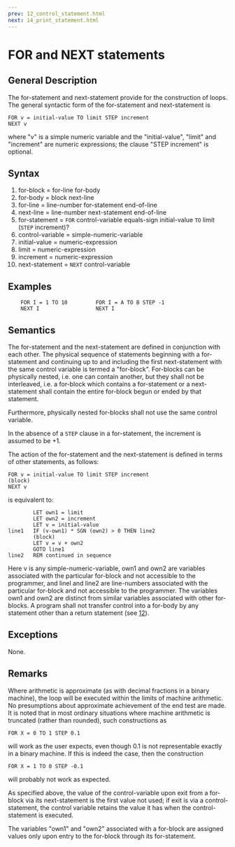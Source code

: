 ```yaml
---
prev: 12_control_statement.html
next: 14_print_statement.html
---
```


# FOR and NEXT statements

## General Description

The for-statement and next-statement provide for the construction of loops. The general syntactic form of the 
for-statement and next-statement is

    FOR v = initial-value TO limit STEP increment 
    NEXT v

where "v" is a simple numeric variable and the "initial-value", "limit" and "increment" are numeric expressions; the
clause "STEP increment" is optional. 

## Syntax

1. for-block = for-line for-body 
2. for-body = block next-line 
3. for-line = line-number for-statement end-of-line 
4. next-line = line-number next-statement end-of-line
5. for-statement = `FOR` control-variable equals-sign initial-value `TO` limit (`STEP` increment)? 
6. control-variable = simple-numeric-variable
7. initial-value = numeric-expression 
8. limit = numeric-expression 
9. increment = numeric-expression 
10. next-statement = `NEXT` control-variable 

## Examples

```BASIC
    FOR I = 1 TO 10         FOR I = A TO B STEP -1
    NEXT I                  NEXT I
```

## Semantics

The for-statement and the next-statement are defined in conjunction with each other. The physical sequence of statements 
beginning with a for-statement and continuing up to and including the first next-statement with the same control
variable is termed a "for-block". For-blocks can be physically nested, i.e. one can contain another, but they shall not
be interleaved, i.e. a for-block which contains a for-statement or a next-statement shall contain the entire for-block 
begun or ended by that statement.

Furthermore, physically nested for-blocks shall not use the same control variable. 

In the absence of a `STEP` clause in a for-statement, the increment is assumed to be +1. 

The action of the for-statement and the next-statement is defined in terms of other statements, as follows:

    FOR v = initial-value TO limit STEP increment 
    (block) 
    NEXT v

is equivalent to:

            LET own1 = limit 
            LET own2 = increment 
            LET v = initial-value 
    line1   IF (v-own1) * SGN (own2) > 0 THEN line2 
            (block) 
            LET v = v + own2 
            GOTO line1 
    line2   REM continued in sequence

Here v is any simple-numeric-variable, own1 and own2 are variables associated with the particular for-block and not
accessible to the programmer, and linel and line2 are line-numbers associated with the particular for-block and not
accessible to the programmer. The variables own1 and own2 are distinct from similar variables associated with other
for-blocks. A program shall not transfer control into a for-body by any statement other than a return statement 
(see [12](12_control_statement.md)).

##  Exceptions

None.

## Remarks

Where arithmetic is approximate (as with decimal fractions in a binary machine), the loop will be executed within the
limits of machine arithmetic. No presumptions about approximate achievement of the end test are made. It is noted that
in most ordinary situations where machine arithmetic is truncated (rather than rounded), such constructions as 

    FOR X = 0 TO 1 STEP 0.1 

will work as the user expects, even though 0.1 is not representable exactly in a binary machine. If this is indeed the
case, then the construction 

    FOR X = 1 TO 0 STEP -0.1 

will probably not work as expected.

As specified above, the value of the control-variable upon exit from a for-block via its next-statement is the first 
value not used; if exit is via a control-statement, the control variable retains the value it has when the
control-statement is executed.

The variables "own1" and "own2" associated with a for-block are assigned values only upon entry to the for-block through
its for-statement.
